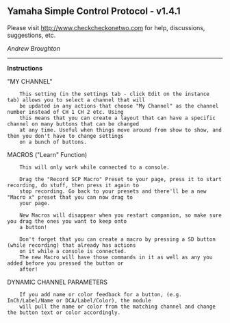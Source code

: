 ## Yamaha Simple Control Protocol - v1.4.1

Please visit http://www.checkcheckonetwo.com for help, discussions, suggestions, etc.

*Andrew Broughton*

---

**Instructions**

"MY CHANNEL"

        This setting (in the settings tab - click Edit on the instance tab) allows you to select a channel that will
        be updated in any actions that choose "My Channel" as the channel number instead of CH 1 CH 2 etc. Using
        this means that you can create a layout that can have a specific channel on many buttons that can be changed
        at any time. Useful when things move around from show to show, and then you don't have to change settings
        on a bunch of buttons.

MACROS ("Learn" Function)
        
        This will only work while connected to a console.

        Drag the "Record SCP Macro" Preset to your page, press it to start recording, do stuff, then press it again to
        stop recording. Go back to your presets and there'll be a new "Macro x" preset that you can now drag to
        your page.

        New Macros will disappear when you restart companion, so make sure you drag the ones you want to keep onto
        a button!

        Don't forget that you can create a macro by pressing a SD button (while recording) that already has actions
        on it while a console is connected.
        The new Macro will have those commands in it as well as any you added before you pressed the button or
        after!

DYNAMIC CHANNEL PARAMETERS

        If you add name or color feedback for a button, (e.g. InCh/Label/Name or DCA/Label/Color), the module
        will pull the name or color from the matching channel and change the button text or color accordingly.